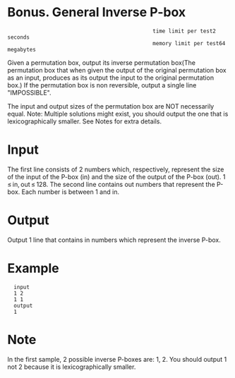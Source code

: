 # Bonus. General Inverse P-box
                                                  time limit per test2 seconds
                                                  memory limit per test64 megabytes

Given a permutation box, output its inverse permutation box(The permutation box that when given the output of the original permutation box as an input, produces as its output the input to the original permutation box.) If the permutation box is non reversible, output a single line "IMPOSSIBLE".

The input and output sizes of the permutation box are NOT necessarily equal. Note: Multiple solutions might exist, you should output the one that is lexicographically smaller. See Notes for extra details.

# Input
  The first line consists of 2 numbers which, respectively, represent the size of the input of the P-box (in) and the size of the output of the P-box (out). 1 ≤ in, out ≤ 128. The second line contains out numbers that represent the P-box. Each number is between 1 and in.

# Output
   Output 1 line that contains in numbers which represent the inverse P-box.

# Example
      input
      1 2
      1 1
      output
      1
# Note
  In the first sample, 2 possible inverse P-boxes are: 1, 2. You should output 1 not 2 because it is lexicographically smaller.
